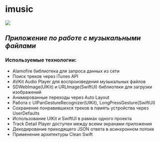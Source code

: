 # imusic
<img src=Users/macbookpro/Desktop/githubphoto/1.png >

## _Приложение по работе с музыкальными файлами_  
    
### Используемые технологии:  
  
- Alamofire библиотека для запроса данных из сети  
- Поиск треков через iTunes API  
- AVKit Audio Player для воспроизведения музыкальных файлов  
- SDWebImage(UIKit) и URLImage(SwiftUI) библиотеки для загрузки изображений  
- Анимированные переходы через Auto Layout  
- Работа с UIPanGestureRecognizer(UIKit), LongPressGesture(SwiftUI)  
- Сохранение понравившихся треков в память устройства через UserDefaults  
- Использование UIKit и SwiftUI в рамках одного проекта  
- Track Detail Player доступен между всеми экранами приложения  
- Декодирование приходящего JSON ответа в асинхронном потоке  
- Применение архитектуры Clean Swift
